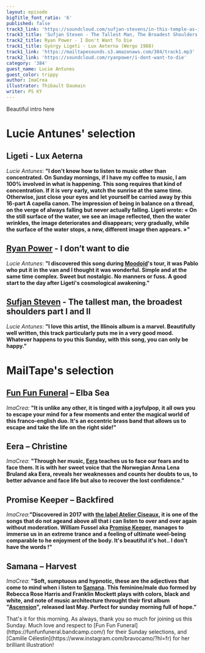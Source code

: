 ```yaml
---
layout: episode
bigTitle_font_ratio: '6'
published: false
track3_link: 'https://soundcloud.com/sufjan-stevens/in-this-temple-as-in-the'
track3_title: 'Sufjan Steven - The Tallest Man, The Broadest Shoulders - part I and II'
track2_title: Ryan Power - I Don't Want To Die
track1_title: György Ligeti - Lux Aeterna (Wergo 1988)
track1_link: 'https://mailtapesounds.s3.amazonaws.com/384/track1.mp3'
track2_link: 'https://soundcloud.com/ryanpower/i-dont-want-to-die'
category: '384'
guest_name: Lucie Antunes
guest_color: trippy
author: ImaCrea
illustrator: Thibault Daumain
writer: PS KY
---
```

<p id="introduction">Beautiful intro here
</p>

# Lucie Antunes' selection

## Ligeti - Lux Aeterna
_Lucie Antunes_: **"**I don't know how to listen to music other than concentrated. On Sunday mornings, if I have my coffee to music, I am 100% involved in what is happening. This song requires that kind of concentration. If it is very early, watch the sunrise at the same time. Otherwise, just close your eyes and let yourself be carried away by this 16-part A capella canon. The impression of being in balance on a thread, on the verge of always falling but never actually falling. Ligeti wrote: « On the still surface of the water, we see an image reflected, then the water wrinkles, the image deteriorates and disappears; very gradually, while the surface of the water stops, a new, different image then appears. »**"**

## [Ryan Power](https://ryanpower.bandcamp.com/album/i-don-t-want-to-die) - I don’t want to die
_Lucie Antunes_: **"**I discovered this song during [Moodoïd](https://www.mailta.pe/325/moodoid/)'s tour, it was Pablo who put it in the van and I thought it was wonderful. Simple and at the same time complex. Sweet but nostalgic. No manners or fuss. A good start to the day after Ligeti's cosmological awakening.**"**

## [Sufjan Steven](https://music.sufjan.com/) - The tallest man, the broadest shoulders part I and II
_Lucie Antunes_: **"**I love this artist, the Illinois album is a marvel. Beautifully well written, this track particularly puts me in a very good mood. Whatever happens to you this Sunday, with this song, you can only be happy.**"**


# MailTape's selection

## [Fun Fun Funeral](https://funfunfuneral.bandcamp.com/) – Elba Sea
_ImaCrea_: **"**It is unlike any other, it is tinged with a joyfulpop, it all ows you to escape your mind for a few moments and enter the magical world of this franco-english duo. It's an eccentric brass band that allows us to escape and take the life on the right side!**"**

## Eera – Christine
_ImaCrea_: **"**Through her music, [Eera](https://www.facebook.com/eeramusic/) teaches us to face our fears and to face them. It is with her sweet voice that the Norwegian Anna Lena Bruland aka Eera, reveals her weaknesses and counts her doubts to us, to better advance and face life but also to recover the lost confidence.**"**

## Promise Keeper – Backfired
_ImaCrea_:**"**Discovered in 2017 with [the label Atelier Ciseaux](http://www.atelierciseaux.com/category/news/), it is one of the songs that do not ageand above all that i can listen to over and over again without moderation. William Fussel aka [Promise Keeper](https://atelierciseaux.bandcamp.com/album/promise-keeper-s-t), manages to immerse us in an extreme trance and a feeling of ultimate weel-being comparable to he enjoyment of the body. It's beautiful it's hot.. I don't have the words !**"**

## Samana – Harvest
_ImaCrea_: **"**Soft, sumptuous and hypnotic, these are the adjectives that come to mind when i listen to [Samana](https://www.samanaroad.com/samana-home). This feminine/male duo formed by Rebecca Rose Harris and Franklin Mockett plays with colors, black and white, and note of music architecture throught their first album "[Ascension](https://samana.bandcamp.com/album/ascension)", released last May. Perfect for sunday morning full of hope.**"**


<p id="outroduction"> That's it for this morning. As always, thank you so much for joining us this Sunday. Much love and respect to [Fun Fun Funeral](https://funfunfuneral.bandcamp.com/) for their Sunday selections, and [Camille Célestin](https://www.instagram.com/bravocamo/?hl=fr) for her brilliant illustration!</p>

